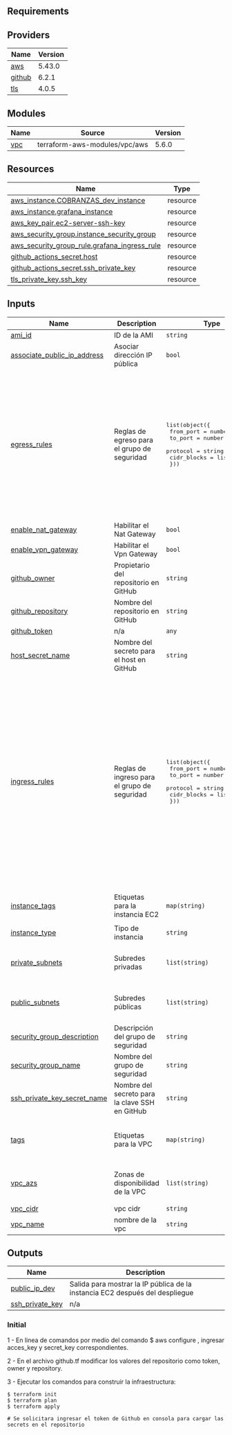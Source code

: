 ## Requirements

## Providers

| Name | Version |
|------|---------|
| <a name="provider_aws"></a> [aws](#provider\_aws) | 5.43.0 |
| <a name="provider_github"></a> [github](#provider\_github) | 6.2.1 |
| <a name="provider_tls"></a> [tls](#provider\_tls) | 4.0.5 |

## Modules

| Name | Source | Version |
|------|--------|---------|
| <a name="module_vpc"></a> [vpc](#module\_vpc) | terraform-aws-modules/vpc/aws | 5.6.0 |

## Resources

| Name | Type |
|------|------|
| [aws_instance.COBRANZAS_dev_instance](https://registry.terraform.io/providers/hashicorp/aws/latest/docs/resources/instance) | resource |
| [aws_instance.grafana_instance](https://registry.terraform.io/providers/hashicorp/aws/latest/docs/resources/instance) | resource |
| [aws_key_pair.ec2-server-ssh-key](https://registry.terraform.io/providers/hashicorp/aws/latest/docs/resources/key_pair) | resource |
| [aws_security_group.instance_security_group](https://registry.terraform.io/providers/hashicorp/aws/latest/docs/resources/security_group) | resource |
| [aws_security_group_rule.grafana_ingress_rule](https://registry.terraform.io/providers/hashicorp/aws/latest/docs/resources/security_group_rule) | resource |
| [github_actions_secret.host](https://registry.terraform.io/providers/integrations/github/latest/docs/resources/actions_secret) | resource |
| [github_actions_secret.ssh_private_key](https://registry.terraform.io/providers/integrations/github/latest/docs/resources/actions_secret) | resource |
| [tls_private_key.ssh_key](https://registry.terraform.io/providers/hashicorp/tls/latest/docs/resources/private_key) | resource |

## Inputs

| Name | Description | Type | Default | Required |
|------|-------------|------|---------|:--------:|
| <a name="input_ami_id"></a> [ami\_id](#input\_ami\_id) | ID de la AMI | `string` | `"ami-0a3c3a20c09d6f377"` | no |
| <a name="input_associate_public_ip_address"></a> [associate\_public\_ip\_address](#input\_associate\_public\_ip\_address) | Asociar dirección IP pública | `bool` | `true` | no |
| <a name="input_egress_rules"></a> [egress\_rules](#input\_egress\_rules) | Reglas de egreso para el grupo de seguridad | <pre>list(object({<br>    from_port   = number<br>    to_port     = number<br>    protocol    = string<br>    cidr_blocks = list(string)<br>  }))</pre> | <pre>[<br>  {<br>    "cidr_blocks": [<br>      "0.0.0.0/0"<br>    ],<br>    "from_port": 22,<br>    "protocol": "tcp",<br>    "to_port": 22<br>  },<br>  {<br>    "cidr_blocks": [<br>      "0.0.0.0/0"<br>    ],<br>    "from_port": 443,<br>    "protocol": "tcp",<br>    "to_port": 443<br>  }<br>]</pre> | no |
| <a name="input_enable_nat_gateway"></a> [enable\_nat\_gateway](#input\_enable\_nat\_gateway) | Habilitar el Nat Gateway | `bool` | `true` | no |
| <a name="input_enable_vpn_gateway"></a> [enable\_vpn\_gateway](#input\_enable\_vpn\_gateway) | Habilitar el Vpn Gateway | `bool` | `true` | no |
| <a name="input_github_owner"></a> [github\_owner](#input\_github\_owner) | Propietario del repositorio en GitHub | `string` | `"alkemytech"` | no |
| <a name="input_github_repository"></a> [github\_repository](#input\_github\_repository) | Nombre del repositorio en GitHub | `string` | `"UMSA-DevOps-T4"` | no |
| <a name="input_github_token"></a> [github\_token](#input\_github\_token) | n/a | `any` | n/a | yes |
| <a name="input_host_secret_name"></a> [host\_secret\_name](#input\_host\_secret\_name) | Nombre del secreto para el host en GitHub | `string` | `"HOST_COBRANZAS"` | no |
| <a name="input_ingress_rules"></a> [ingress\_rules](#input\_ingress\_rules) | Reglas de ingreso para el grupo de seguridad | <pre>list(object({<br>    from_port   = number<br>    to_port     = number<br>    protocol    = string<br>    cidr_blocks = list(string)<br>  }))</pre> | <pre>[<br>  {<br>    "cidr_blocks": [<br>      "0.0.0.0/0"<br>    ],<br>    "from_port": 22,<br>    "protocol": "tcp",<br>    "to_port": 22<br>  },<br>  {<br>    "cidr_blocks": [<br>      "0.0.0.0/0"<br>    ],<br>    "from_port": 443,<br>    "protocol": "tcp",<br>    "to_port": 443<br>  },<br>  {<br>    "cidr_blocks": [<br>      "0.0.0.0/0"<br>    ],<br>    "from_port": 3000,<br>    "protocol": "tcp",<br>    "to_port": 3000<br>  }<br>]</pre> | no |
| <a name="input_instance_tags"></a> [instance\_tags](#input\_instance\_tags) | Etiquetas para la instancia EC2 | `map(string)` | <pre>{<br>  "Name": "ORG-COBRANZAS-DEV"<br>}</pre> | no |   
| <a name="input_instance_type"></a> [instance\_type](#input\_instance\_type) | Tipo de instancia | `string` | `"t2.micro"` | no |
| <a name="input_private_subnets"></a> [private\_subnets](#input\_private\_subnets) | Subredes privadas | `list(string)` | <pre>[<br>  "10.0.1.0/24",<br>  "10.0.2.0/24"<br>]</pre> | no |    
| <a name="input_public_subnets"></a> [public\_subnets](#input\_public\_subnets) | Subredes públicas | `list(string)` | <pre>[<br>  "10.0.101.0/24",<br>  "10.0.102.0/24"<br>]</pre> | no |   
| <a name="input_security_group_description"></a> [security\_group\_description](#input\_security\_group\_description) | Descripción del grupo de seguridad | `string` | `"Security group for EC2 instance"` | no |
| <a name="input_security_group_name"></a> [security\_group\_name](#input\_security\_group\_name) | Nombre del grupo de seguridad | `string` | `"instance_security_group"` | no |
| <a name="input_ssh_private_key_secret_name"></a> [ssh\_private\_key\_secret\_name](#input\_ssh\_private\_key\_secret\_name) | Nombre del secreto para la clave SSH en GitHub | `string` | `"SSH_PRIVATE_KEY_COBRANZAS"` | no |
| <a name="input_tags"></a> [tags](#input\_tags) | Etiquetas para la VPC | `map(string)` | <pre>{<br>  "Environment": "dev",<br>  "Terraform": "true"<br>}</pre> | no |
| <a name="input_vpc_azs"></a> [vpc\_azs](#input\_vpc\_azs) | Zonas de disponibilidad de la VPC | `list(string)` | <pre>[<br>  "us-east-1b",<br>  "us-east-1c"<br>]</pre> | no |
| <a name="input_vpc_cidr"></a> [vpc\_cidr](#input\_vpc\_cidr) | vpc cidr | `string` | `"10.0.0.0/16"` | no |
| <a name="input_vpc_name"></a> [vpc\_name](#input\_vpc\_name) | nombre de la vpc | `string` | `"vpc-terraform-entregable"` | no |

## Outputs

| Name | Description |
|------|-------------|
| <a name="output_public_ip_dev"></a> [public\_ip\_dev](#output\_public\_ip\_dev) | Salida para mostrar la IP pública de la instancia EC2 después del despliegue |
| <a name="output_ssh_private_key"></a> [ssh\_private\_key](#output\_ssh\_private\_key) | n/a |


### Initial

1 - En linea de comandos por medio del comando  $ aws configure , ingresar acces_key y secret_key correspondientes.

2 - En el archivo github.tf modificar los valores del repositorio como token, owner y repository.

3 - Ejecutar los comandos para construir la infraestructura:

    $ terraform init 
    $ terraform plan 
    $ terraform apply
    
    # Se solicitara ingresar el token de Github en consola para cargar las secrets en el repositorio
